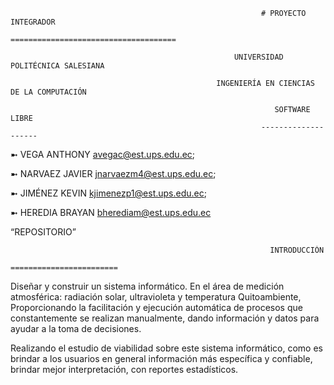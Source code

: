                                                             # PROYECTO INTEGRADOR
                                                     =====================================

                                                      UNIVERSIDAD POLITÉCNICA SALESIANA 

                                                  INGENIERÍA EN CIENCIAS DE LA COMPUTACIÓN 
 
                                                               SOFTWARE LIBRE
                                                            --------------------

➼ VEGA ANTHONY 
   avegac@est.ups.edu.ec; 
   
➼ NARVAEZ JAVIER
   jnarvaezm4@est.ups.edu.ec;
  
➼ JIMÉNEZ KEVIN
   kjimenezp1@est.ups.edu.ec;
    
➼ HEREDIA BRAYAN
   bherediam@est.ups.edu.ec


“REPOSITORIO”


                                                              INTRODUCCIÓN
                                                        ========================

Diseñar y construir un sistema informático. En el área de medición atmosférica: radiación solar, ultravioleta y temperatura Quitoambiente, 
Proporcionando la  facilitación y ejecución automática  de procesos que constantemente se realizan manualmente, dando información y datos 
para ayudar a la toma de decisiones. 

Realizando el estudio de viabilidad sobre este sistema informático, como es brindar a los usuarios en general información más específica 
y confiable, brindar mejor interpretación, con reportes estadísticos.
